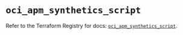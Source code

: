 # `oci_apm_synthetics_script`

Refer to the Terraform Registry for docs: [`oci_apm_synthetics_script`](https://registry.terraform.io/providers/oracle/oci/7.19.0/docs/resources/apm_synthetics_script).
